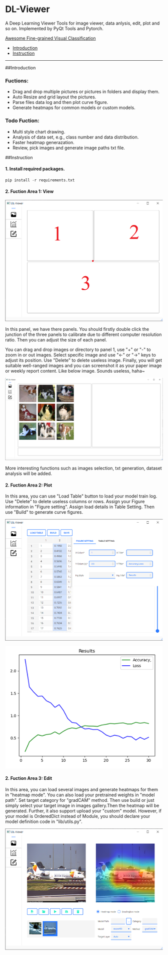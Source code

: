 # DL-Viewer
A Deep Learning Viewer Tools for image viewer, data anlysis, edit, plot and so on. Implemented by PyQt Tools and Pytorch.

[Awesome Fine-grained Visual Classification](#Awesome_Fine-grained_Visual_Classification)
- [Introduction](#Introduction)
- [Instruction](#Instruction)
------------

##Introduction
### Fuctions:
- Drag and drop multiple pictures or pictures in folders and display them.
- Auto Resize and grid layout the pictures.
- Parse files data log and then plot curve figure.
- Generate heatmaps for common models or custom models.

### Todo Fuction:
- Multi style chart drawing.
- Analysis of data set, e.g., class number and data distribution.
- Faster heatmap generazation.
- Review, pick images and generate image paths txt file. 

##Instruction
#### 1. Install required packages.
``` python
pip install -r requirements.txt
```

#### 2. Fuction Area 1: View

![](./figures/View.png)

In this panel, we have there panels. You should firstly double click the junction of the three panels to calibrate due to different computer resolution ratio. Then you can adjust the size of each panel.

You can drag and drop images or directory to panel 1, use "+" or "-" to zoom in or out images. Select specific image and use "←" or "→" keys to adjust its position. Use "Delete" to delete useless image. Finally, you will get suitable well-ranged images and you can screenshot it as your paper image or weekly report content. Like below image. Sounds useless, haha~

![](./figures/View_panel1.png)

More interesting functions such as images selection, txt generation, dataset analysis will be added.


#### 2. Fuction Area 2: Plot
In this area, you can use "Load Table" button to load your model train log. Use "Delete" to delete useless columns or rows. Assign your Figure information in "Figure setting". Assign load details in Table Setting. Then use "Build" to generate curve figures.

![](./figures/Plot.png)    

![](./figures/plot_figure1.png)

#### 2. Fuction Area 3: Edit
In this area, you can load several images and generate heatmaps for them in "heatmap mode". You can also load your pretrained weights in "model path". Set target category for "gradCAM" method. Then use build or just simply select your target image in images gallery.Then the heatmap will be generated. Further, it also support upload your "custom" model. However, if your model is OrderedDict instead of Module, you should declare your model definition code in "lib/utils.py".

![](./figures/edit.png)

